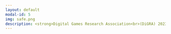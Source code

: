 ```yaml
---
layout: default
modal-id: 5
img: safe.png
description: <strong>Digital Games Research Association<br>(DiGRA) 2023 - Sevilla, Spain<br><br><img src="https://raw.githubusercontent.com/janine-bower/janine-bower.github.io/master/img/portfolio/DiGRA%202023.jpg"><br><br>Children's Hospital of Philadelphia -<br>Global Medicine<br><br><img src="https://raw.githubusercontent.com/janine-bower/janine-bower.github.io/master/img/portfolio/CHOP.jpg"><br><br>Drexel University - Teaching Chinese<br><br><p><a href="https://rpiexchange-my.sharepoint.com/:i:/g/personal/bowerj6_rpi_edu/EVMpPJ3fvZ1IrU8XzkNG6wMByCHBGV0u_nfXfF9u90hixg"><strong><font color="#0000ff">Link to AEFIS Course Evaluation Highlights</font></a><br><br><br><br>Rutgers University Study Abroad - Spain<br><br><img src="https://raw.githubusercontent.com/janine-bower/janine-bower.github.io/master/img/portfolio/Spain.jpg"><br><br>World Chinese Bridge Competition -<br>Representing Spain,<br>as an American,<br>on Chinese television<br><br><img src="https://raw.githubusercontent.com/janine-bower/janine-bower.github.io/master/img/portfolio/Hanyu%20Qiao.jpg"><br><br>Rutgers University Study Abroad - China<br><br><img src="https://raw.githubusercontent.com/janine-bower/janine-bower.github.io/master/img/portfolio/China.jpg"><br><br>Rutgers University -<br>East Asian Cultural Interest House /<br>MTV Korea /<br>General K-pop Fandom<br><br><img src="https://raw.githubusercontent.com/janine-bower/janine-bower.github.io/master/img/portfolio/Kpop%20and%20Cultural%20Stuff.jpg"><br><br>Miscellaneous Travel<br><br><img src="https://raw.githubusercontent.com/janine-bower/janine-bower.github.io/master/img/portfolio/Travel.jpg"></strong>
---
```

